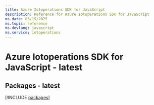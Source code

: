 ```yaml
---
title: Azure Iotoperations SDK for JavaScript
description: Reference for Azure Iotoperations SDK for JavaScript
ms.date: 03/19/2025
ms.topic: reference
ms.devlang: javascript
ms.service: iotoperations
---
```

# Azure Iotoperations SDK for JavaScript - latest
## Packages - latest
[!INCLUDE [packages](iotoperations-index.md)]